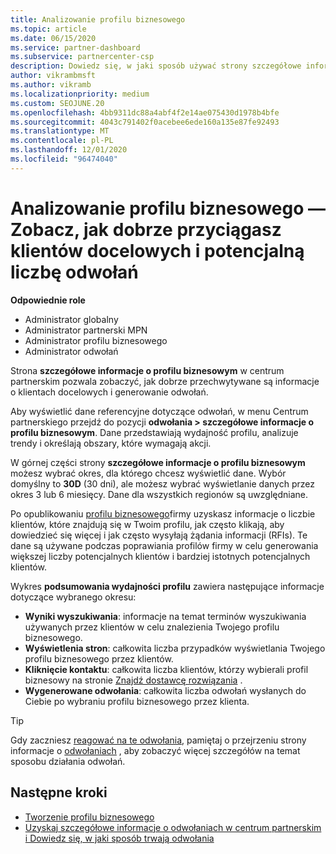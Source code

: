 ```yaml
---
title: Analizowanie profilu biznesowego
ms.topic: article
ms.date: 06/15/2020
ms.service: partner-dashboard
ms.subservice: partnercenter-csp
description: Dowiedz się, w jaki sposób używać strony szczegółowe informacje o profilu biznesowym, aby zobaczyć, jak dobrze przechwytywasz informacje o klientach docelowych i generują odwołania.
author: vikrambmsft
ms.author: vikramb
ms.localizationpriority: medium
ms.custom: SEOJUNE.20
ms.openlocfilehash: 4bb9311dc88a4abf4f2e14ae075430d1978b4bfe
ms.sourcegitcommit: 4043c791402f0acebee6ede160a135e87fe92493
ms.translationtype: MT
ms.contentlocale: pl-PL
ms.lasthandoff: 12/01/2020
ms.locfileid: "96474040"
---
```

# <a name="analyze-your-business-profile---see-how-well-you-attract-target-customers-and-potential-referrals"></a>Analizowanie profilu biznesowego — Zobacz, jak dobrze przyciągasz klientów docelowych i potencjalną liczbę odwołań
<!-- 
https://go.microsoft.com/fwlink/?linkid=849120
-->

**Odpowiednie role**

- Administrator globalny
- Administrator partnerski MPN
- Administrator profilu biznesowego
- Administrator odwołań

Strona **szczegółowe informacje o profilu biznesowym** w centrum partnerskim pozwala zobaczyć, jak dobrze przechwytywane są informacje o klientach docelowych i generowanie odwołań.

Aby wyświetlić dane referencyjne dotyczące odwołań, w menu Centrum partnerskiego przejdź do pozycji **odwołania > szczegółowe informacje o profilu biznesowym**. Dane przedstawiają wydajność profilu, analizuje trendy i określają obszary, które wymagają akcji.

W górnej części strony **szczegółowe informacje o profilu biznesowym** możesz wybrać okres, dla którego chcesz wyświetlić dane. Wybór domyślny to **30D** (30 dni), ale możesz wybrać wyświetlanie danych przez okres 3 lub 6 miesięcy. Dane dla wszystkich regionów są uwzględniane.

Po opublikowaniu [profilu biznesowego](create-a-marketing-profile.md)firmy uzyskasz informacje o liczbie klientów, które znajdują się w Twoim profilu, jak często klikają, aby dowiedzieć się więcej i jak często wysyłają żądania informacji (RFIs). Te dane są używane podczas poprawiania profilów firmy w celu generowania większej liczby potencjalnych klientów i bardziej istotnych potencjalnych klientów.

Wykres **podsumowania wydajności profilu** zawiera następujące informacje dotyczące wybranego okresu:

- **Wyniki wyszukiwania**: informacje na temat terminów wyszukiwania używanych przez klientów w celu znalezienia Twojego profilu biznesowego.
- **Wyświetlenia stron**: całkowita liczba przypadków wyświetlania Twojego profilu biznesowego przez klientów.
- **Kliknięcie kontaktu**: całkowita liczba klientów, którzy wybierali profil biznesowy na stronie [Znajdź dostawcę rozwiązania](https://www.microsoft.com/solution-providers/home) .
- **Wygenerowane odwołania**: całkowita liczba odwołań wysłanych do Ciebie po wybraniu profilu biznesowego przez klienta.

> [!TIP]
> Gdy zaczniesz [reagować na te odwołania](manage-leads.md), pamiętaj o przejrzeniu strony informacje o [odwołaniach](referral-insights.md) , aby zobaczyć więcej szczegółów na temat sposobu działania odwołań.

## <a name="next-steps"></a>Następne kroki

- [Tworzenie profilu biznesowego](create-a-marketing-profile.md)
- [Uzyskaj szczegółowe informacje o odwołaniach w centrum partnerskim i Dowiedz się, w jaki sposób trwają odwołania](referral-insights.md)